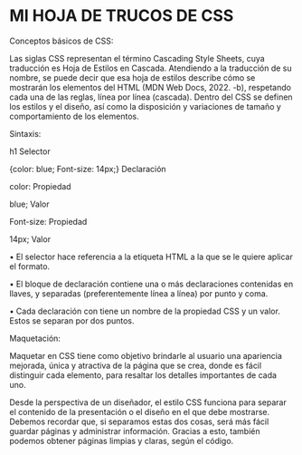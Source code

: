 # __MI HOJA DE TRUCOS DE CSS__


Conceptos básicos de CSS:

Las siglas CSS representan el término Cascading Style Sheets, cuya traducción es Hoja de
Estilos en Cascada. Atendiendo a la traducción de su nombre, se puede decir que esa hoja
de estilos describe cómo se mostrarán los elementos del HTML (MDN Web Docs, 2022. -b),
respetando cada una de las reglas, línea por línea (cascada).
Dentro del CSS se definen los estilos y el diseño, así como la disposición y variaciones de
tamaño y comportamiento de los elementos.

Sintaxis:

h1
Selector


{color: blue; Font-size: 14px;}
Declaración

color: 
Propiedad

blue;
Valor

Font-size:
Propiedad

14px;
Valor

• El selector hace referencia a la etiqueta HTML a la que se le quiere aplicar el
formato.

• El bloque de declaración contiene una o más declaraciones contenidas en
llaves, y separadas (preferentemente línea a línea) por punto y coma.

• Cada declaración con tiene un nombre de la propiedad CSS y un valor. Estos se
separan por dos puntos.


Maquetación:


Maquetar en CSS tiene como objetivo brindarle al usuario una apariencia mejorada, única
y atractiva de la página que se crea, donde es fácil distinguir cada elemento, para resaltar
los detalles importantes de cada uno.

Desde la perspectiva de un diseñador, el estilo CSS funciona para separar el contenido de
la presentación o el diseño en el que debe mostrarse. Debemos recordar que, si separamos
estas dos cosas, será más fácil guardar páginas y administrar información. Gracias a esto,
también podemos obtener páginas limpias y claras, según el código.



